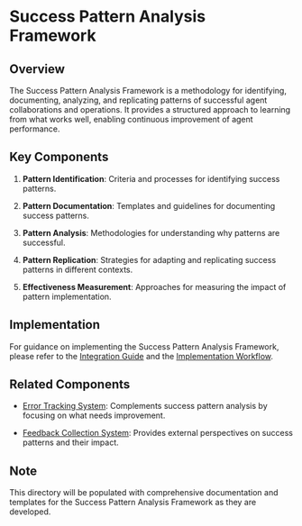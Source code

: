 # Success Pattern Analysis Framework

## Overview

The Success Pattern Analysis Framework is a methodology for identifying, documenting, analyzing, and replicating patterns of successful agent collaborations and operations. It provides a structured approach to learning from what works well, enabling continuous improvement of agent performance.

## Key Components

1. **Pattern Identification**: Criteria and processes for identifying success patterns.

2. **Pattern Documentation**: Templates and guidelines for documenting success patterns.

3. **Pattern Analysis**: Methodologies for understanding why patterns are successful.

4. **Pattern Replication**: Strategies for adapting and replicating success patterns in different contexts.

5. **Effectiveness Measurement**: Approaches for measuring the impact of pattern implementation.

## Implementation

For guidance on implementing the Success Pattern Analysis Framework, please refer to the [Integration Guide](../integration/README.md) and the [Implementation Workflow](../integration/implementation_workflow.md).

## Related Components

- [Error Tracking System](../error_tracking/): Complements success pattern analysis by focusing on what needs improvement.

- [Feedback Collection System](../feedback_collection/): Provides external perspectives on success patterns and their impact.

## Note

This directory will be populated with comprehensive documentation and templates for the Success Pattern Analysis Framework as they are developed.

